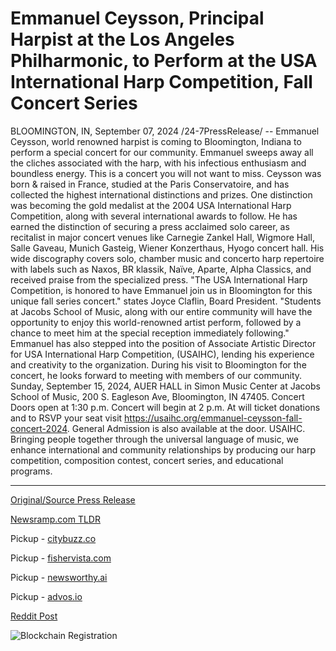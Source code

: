 # Emmanuel Ceysson, Principal Harpist at the Los Angeles Philharmonic, to Perform at the USA International Harp Competition, Fall Concert Series

BLOOMINGTON, IN, September 07, 2024 /24-7PressRelease/ -- Emmanuel Ceysson, world renowned harpist is coming to Bloomington, Indiana to perform a special concert for our community. Emmanuel sweeps away all the cliches associated with the harp, with his infectious enthusiasm and boundless energy. This is a concert you will not want to miss.   Ceysson was born & raised in France, studied at the Paris Conservatoire, and has collected the highest international distinctions and prizes. One distinction was becoming the gold medalist at the 2004 USA International Harp Competition, along with several international awards to follow. He has earned the distinction of securing a press acclaimed solo career, as recitalist in major concert venues like Carnegie Zankel Hall, Wigmore Hall, Salle Gaveau, Munich Gasteig, Wiener Konzerthaus, Hyogo concert hall.   His wide discography covers solo, chamber music and concerto harp repertoire with labels such as Naxos, BR klassik, Naïve, Aparte, Alpha Classics, and received praise from the specialized press.   "The USA International Harp Competition, is honored to have Emmanuel join us in Bloomington for this unique fall series concert." states Joyce Claflin, Board President. "Students at Jacobs School of Music, along with our entire community will have the opportunity to enjoy this world-renowned artist perform, followed by a chance to meet him at the special reception immediately following."  Emmanuel has also stepped into the position of Associate Artistic Director for USA International Harp Competition, (USAIHC), lending his experience and creativity to the organization. During his visit to Bloomington for the concert, he looks forward to meeting with members of our community.  Sunday, September 15, 2024, AUER HALL in Simon Music Center at Jacobs School of Music, 200 S. Eagleson Ave, Bloomington, IN 47405. Concert Doors open at 1:30 p.m. Concert will begin at 2 p.m. At will ticket donations and to RSVP your seat visit https://usaihc.org/emmanuel-ceysson-fall-concert-2024. General Admission is also available at the door.  USAIHC. Bringing people together through the universal language of music, we enhance international and community relationships by producing our harp competition, composition contest, concert series, and educational programs. 

---

[Original/Source Press Release](https://www.24-7pressrelease.com/press-release/514109/emmanuel-ceysson-principal-harpist-at-the-los-angeles-philharmonic-to-perform-at-the-usa-international-harp-competition-fall-concert-series)
                    

[Newsramp.com TLDR](https://newsramp.com/curated-news/world-renowned-harpist-emmanuel-ceysson-to-perform-special-concert-in-bloomington-indiana/9ae568572125a93b2980e5682bf9ab7e) 


Pickup - [citybuzz.co](https://citybuzz.co/2024/09/07/world-renowned-harpist-emmanuel-ceysson-to-perform-in-bloomington)

Pickup - [fishervista.com](https://fishervista.com/en/emmanuel-ceysson-to-perform-at-usa-international-harp-competition-s-fall-concert-series/20246596)

Pickup - [newsworthy.ai](https://newsworthy.ai/curated/emmanuel-ceysson-la-philharmonic-s-principal-harpist-to-perform-in-bloomington/20246596)

Pickup - [advos.io](https://advos.io/en/emmanuel-ceysson-to-perform-at-usa-international-harp-competition-fall-concert-series/20246596)
 



[Reddit Post](https://www.reddit.com/r/eventNews/comments/1fb1ava/worldrenowned_harpist_emmanuel_ceysson_to_perform/) 



![Blockchain Registration](https://cdn.newsramp.app/24-7PressRelease/qrcode/249/7/facenycl.webp)